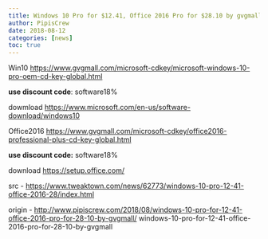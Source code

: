 ```yaml
---
title: Windows 10 Pro for $12.41, Office 2016 Pro for $28.10 by gvgmall
author: PipisCrew
date: 2018-08-12
categories: [news]
toc: true
---
```


Win10
https://www.gvgmall.com/microsoft-cdkey/microsoft-windows-10-pro-oem-cd-key-global.html

**use discount code**: software18%

dowmload https://www.microsoft.com/en-us/software-download/windows10

Office2016
https://www.gvgmall.com/microsoft-cdkey/office2016-professional-plus-cd-key-global.html

**use discount code:** software18%

download https://setup.office.com/

src - https://www.tweaktown.com/news/62773/windows-10-pro-12-41-office-2016-28/index.html

origin - http://www.pipiscrew.com/2018/08/windows-10-pro-for-12-41-office-2016-pro-for-28-10-by-gvgmall/ windows-10-pro-for-12-41-office-2016-pro-for-28-10-by-gvgmall